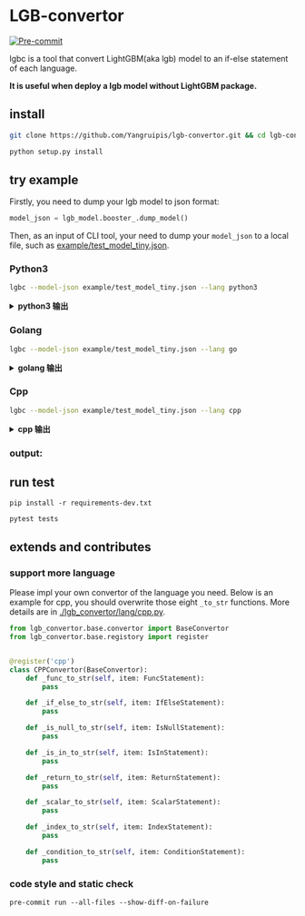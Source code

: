 # LGB-convertor
[![Pre-commit](https://github.com/Yangruipis/lgb-convertor/actions/workflows/pylint.yml/badge.svg)](https://github.com/Yangruipis/lgb-convertor/actions/workflows/pylint.yml)

lgbc is a tool that convert LightGBM(aka lgb) model to an if-else statement of each language.

**It is useful when deploy a lgb model without LightGBM package.**


## install

```bash
git clone https://github.com/Yangruipis/lgb-convertor.git && cd lgb-convertor

python setup.py install
```

## try example

Firstly, you need to dump your lgb model to json format:

```python
model_json = lgb_model.booster_.dump_model()
```

Then, as an input of CLI tool, your need to dump your `model_json` to a local file, such as [example/test_model_tiny.json](example/test_model_tiny.json).

### Python3

```bash
lgbc --model-json example/test_model_tiny.json --lang python3
```

<details>
  <summary><strong>python3 输出</strong></summary>

```python
#
#
# THIS CODE IS GENERATED BY lgb-convertor. DO NOT EDIT IT.
#
# https://github.com/Yangruipis/lgb-convertor
#
# MIT License
#
# Copyright (c) 2021 r.yang
#
# Permission is hereby granted, free of charge, to any person obtaining a copy
# of this software and associated documentation files (the "Software"), to deal
# in the Software without restriction, including without limitation the rights
# to use, copy, modify, merge, publish, distribute, sublicense, and/or sell
# copies of the Software, and to permit persons to whom the Software is
# furnished to do so, subject to the following conditions:
#
# The above copyright notice and this permission notice shall be included in all
# copies or substantial portions of the Software.
#
# THE SOFTWARE IS PROVIDED "AS IS", WITHOUT WARRANTY OF ANY KIND, EXPRESS OR
# IMPLIED, INCLUDING BUT NOT LIMITED TO THE WARRANTIES OF MERCHANTABILITY,
# FITNESS FOR A PARTICULAR PURPOSE AND NONINFRINGEMENT. IN NO EVENT SHALL THE
# AUTHORS OR COPYRIGHT HOLDERS BE LIABLE FOR ANY CLAIM, DAMAGES OR OTHER
# LIABILITY, WHETHER IN AN ACTION OF CONTRACT, TORT OR OTHERWISE, ARISING FROM,
# OUT OF OR IN CONNECTION WITH THE SOFTWARE OR THE USE OR OTHER DEALINGS IN THE
# SOFTWARE.
#

def predict_tree_0(arr):
    import numpy as np

    if ( arr[0] <= 0.1 ):
        return 0.1
    else:
        if ( arr[0] <= 0.5 ):
            return 0.3
        else:
            if ( np.isnan(arr[1]) or arr[1] in (1,2,3,) ):
                return 0.4
            else:
                return 0.5
```

</details>

### Golang

```bash
lgbc --model-json example/test_model_tiny.json --lang go
```

<details>
  <summary><strong>golang 输出</strong></summary>

```go
//
// THIS CODE IS GENERATED BY lgb-convertor. DO NOT EDIT IT.
//
// https://github.com/Yangruipis/lgb-convertor
//
// MIT License
//
// Copyright (c) 2021 r.yang
//
// Permission is hereby granted, free of charge, to any person obtaining a copy
// of this software and associated documentation files (the "Software"), to deal
// in the Software without restriction, including without limitation the rights
// to use, copy, modify, merge, publish, distribute, sublicense, and/or sell
// copies of the Software, and to permit persons to whom the Software is
// furnished to do so, subject to the following conditions:
//
// The above copyright notice and this permission notice shall be included in all
// copies or substantial portions of the Software.
//
// THE SOFTWARE IS PROVIDED "AS IS", WITHOUT WARRANTY OF ANY KIND, EXPRESS OR
// IMPLIED, INCLUDING BUT NOT LIMITED TO THE WARRANTIES OF MERCHANTABILITY,
// FITNESS FOR A PARTICULAR PURPOSE AND NONINFRINGEMENT. IN NO EVENT SHALL THE
// AUTHORS OR COPYRIGHT HOLDERS BE LIABLE FOR ANY CLAIM, DAMAGES OR OTHER
// LIABILITY, WHETHER IN AN ACTION OF CONTRACT, TORT OR OTHERWISE, ARISING FROM,
// OUT OF OR IN CONNECTION WITH THE SOFTWARE OR THE USE OR OTHER DEALINGS IN THE
// SOFTWARE.
//
package main

import "math"

func predict_tree_0(arr []float64) float64 {

        if arr[0] <= 0.1 {
                return 0.1
        } else {

                if arr[0] <= 0.5 {
                        return 0.3
                } else {

                        if math.IsNaN(arr[1]) || (arr[1] == 1 || arr[1] == 2 || arr[1] == 3) {
                                return 0.4
                        } else {
                                return 0.5
                        }
                }
        }
}

```

</details>

### Cpp

```bash
lgbc --model-json example/test_model_tiny.json --lang cpp
```

<details>
  <summary><strong>cpp 输出</strong></summary>

```cpp

//
// THIS CODE IS GENERATED BY lgb-convertor. DO NOT EDIT IT.
//
// https://github.com/Yangruipis/lgb-convertor
//
// MIT License
//
// Copyright (c) 2021 r.yang
//
// Permission is hereby granted, free of charge, to any person obtaining a copy
// of this software and associated documentation files (the "Software"), to deal
// in the Software without restriction, including without limitation the rights
// to use, copy, modify, merge, publish, distribute, sublicense, and/or sell
// copies of the Software, and to permit persons to whom the Software is
// furnished to do so, subject to the following conditions:
//
// The above copyright notice and this permission notice shall be included in all
// copies or substantial portions of the Software.
//
// THE SOFTWARE IS PROVIDED "AS IS", WITHOUT WARRANTY OF ANY KIND, EXPRESS OR
// IMPLIED, INCLUDING BUT NOT LIMITED TO THE WARRANTIES OF MERCHANTABILITY,
// FITNESS FOR A PARTICULAR PURPOSE AND NONINFRINGEMENT. IN NO EVENT SHALL THE
// AUTHORS OR COPYRIGHT HOLDERS BE LIABLE FOR ANY CLAIM, DAMAGES OR OTHER
// LIABILITY, WHETHER IN AN ACTION OF CONTRACT, TORT OR OTHERWISE, ARISING FROM,
// OUT OF OR IN CONNECTION WITH THE SOFTWARE OR THE USE OR OTHER DEALINGS IN THE
// SOFTWARE.
//

#include <cmath>

float predict_tree_0(float* arr)
{

    if ( arr[0] <= 0.1 )
    {
        return 0.1;
    }
    else
    {

        if ( arr[0] <= 0.5 )
        {
            return 0.3;
        }
        else
        {

            if ( std::isnan(arr[1]) || (arr[1] == 1 || arr[1] == 2 || arr[1] == 3) )
            {
                return 0.4;
            }
            else
            {
                return 0.5;
            }
        }
    }
}
```

</details>

### output:


## run test

```
pip install -r requirements-dev.txt

pytest tests
```

## extends and contributes

### support more language

Please impl your own convertor of the language you need. Below is an example for cpp, you should overwrite those eight `_to_str` functions. More details are in [./lgb_convertor/lang/cpp.py](./lgb_convertor/lang/cpp.py).

```python
from lgb_convertor.base.convertor import BaseConvertor
from lgb_convertor.base.registory import register


@register('cpp')
class CPPConvertor(BaseConvertor):
    def _func_to_str(self, item: FuncStatement):
        pass

    def _if_else_to_str(self, item: IfElseStatement):
        pass

    def _is_null_to_str(self, item: IsNullStatement):
        pass

    def _is_in_to_str(self, item: IsInStatement):
        pass

    def _return_to_str(self, item: ReturnStatement):
        pass

    def _scalar_to_str(self, item: ScalarStatement):
        pass

    def _index_to_str(self, item: IndexStatement):
        pass

    def _condition_to_str(self, item: ConditionStatement):
        pass

```

### code style and static check

```
pre-commit run --all-files --show-diff-on-failure
```
